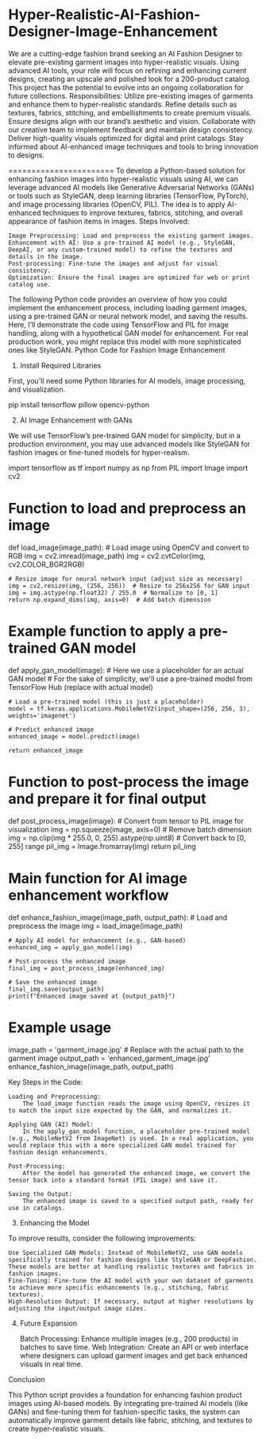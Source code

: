 # Hyper-Realistic-AI-Fashion-Designer-Image-Enhancement
We are a cutting-edge fashion brand seeking an AI Fashion Designer to elevate pre-existing garment images into hyper-realistic visuals. Using advanced AI tools, your role will focus on refining and enhancing current designs, creating an upscale and polished look for a 200-product catalog. This project has the potential to evolve into an ongoing collaboration for future collections.
Responsibilities:
Utilize pre-existing images of garments and enhance them to hyper-realistic standards.
Refine details such as textures, fabrics, stitching, and embellishments to create premium visuals.
Ensure designs align with our brand’s aesthetic and vision.
Collaborate with our creative team to implement feedback and maintain design consistency.
Deliver high-quality visuals optimized for digital and print catalogs.
Stay informed about AI-enhanced image techniques and tools to bring innovation to designs.

=======================
To develop a Python-based solution for enhancing fashion images into hyper-realistic visuals using AI, we can leverage advanced AI models like Generative Adversarial Networks (GANs) or tools such as StyleGAN, deep learning libraries (TensorFlow, PyTorch), and image processing libraries (OpenCV, PIL). The idea is to apply AI-enhanced techniques to improve textures, fabrics, stitching, and overall appearance of fashion items in images.
Steps Involved:

    Image Preprocessing: Load and preprocess the existing garment images.
    Enhancement with AI: Use a pre-trained AI model (e.g., StyleGAN, DeepAI, or any custom-trained model) to refine the textures and details in the image.
    Post-processing: Fine-tune the images and adjust for visual consistency.
    Optimization: Ensure the final images are optimized for web or print catalog use.

The following Python code provides an overview of how you could implement the enhancement process, including loading garment images, using a pre-trained GAN or neural network model, and saving the results. Here, I’ll demonstrate the code using TensorFlow and PIL for image handling, along with a hypothetical GAN model for enhancement. For real production work, you might replace this model with more sophisticated ones like StyleGAN.
Python Code for Fashion Image Enhancement
1. Install Required Libraries

First, you'll need some Python libraries for AI models, image processing, and visualization.

pip install tensorflow pillow opencv-python

2. AI Image Enhancement with GANs

We will use TensorFlow’s pre-trained GAN model for simplicity, but in a production environment, you may use advanced models like StyleGAN for fashion images or fine-tuned models for hyper-realism.

import tensorflow as tf
import numpy as np
from PIL import Image
import cv2

# Function to load and preprocess an image
def load_image(image_path):
    # Load image using OpenCV and convert to RGB
    img = cv2.imread(image_path)
    img = cv2.cvtColor(img, cv2.COLOR_BGR2RGB)
    
    # Resize image for neural network input (adjust size as necessary)
    img = cv2.resize(img, (256, 256))  # Resize to 256x256 for GAN input
    img = img.astype(np.float32) / 255.0  # Normalize to [0, 1]
    return np.expand_dims(img, axis=0)  # Add batch dimension

# Example function to apply a pre-trained GAN model
def apply_gan_model(image):
    # Here we use a placeholder for an actual GAN model
    # For the sake of simplicity, we'll use a pre-trained model from TensorFlow Hub (replace with actual model)
    
    # Load a pre-trained model (this is just a placeholder)
    model = tf.keras.applications.MobileNetV2(input_shape=(256, 256, 3), weights='imagenet')

    # Predict enhanced image
    enhanced_image = model.predict(image)

    return enhanced_image

# Function to post-process the image and prepare it for final output
def post_process_image(image):
    # Convert from tensor to PIL image for visualization
    img = np.squeeze(image, axis=0)  # Remove batch dimension
    img = np.clip(img * 255.0, 0, 255).astype(np.uint8)  # Convert back to [0, 255] range
    pil_img = Image.fromarray(img)
    return pil_img

# Main function for AI image enhancement workflow
def enhance_fashion_image(image_path, output_path):
    # Load and preprocess the image
    img = load_image(image_path)

    # Apply AI model for enhancement (e.g., GAN-based)
    enhanced_img = apply_gan_model(img)

    # Post-process the enhanced image
    final_img = post_process_image(enhanced_img)

    # Save the enhanced image
    final_img.save(output_path)
    print(f"Enhanced image saved at {output_path}")

# Example usage
image_path = 'garment_image.jpg'  # Replace with the actual path to the garment image
output_path = 'enhanced_garment_image.jpg'
enhance_fashion_image(image_path, output_path)

Key Steps in the Code:

    Loading and Preprocessing:
        The load_image function reads the image using OpenCV, resizes it to match the input size expected by the GAN, and normalizes it.

    Applying GAN (AI) Model:
        In the apply_gan_model function, a placeholder pre-trained model (e.g., MobileNetV2 from ImageNet) is used. In a real application, you would replace this with a more specialized GAN model trained for fashion design enhancements.

    Post-Processing:
        After the model has generated the enhanced image, we convert the tensor back into a standard format (PIL image) and save it.

    Saving the Output:
        The enhanced image is saved to a specified output path, ready for use in catalogs.

3. Enhancing the Model

To improve results, consider the following improvements:

    Use Specialized GAN Models: Instead of MobileNetV2, use GAN models specifically trained for fashion designs like StyleGAN or DeepFashion. These models are better at handling realistic textures and fabrics in fashion images.
    Fine-Tuning: Fine-tune the AI model with your own dataset of garments to achieve more specific enhancements (e.g., stitching, fabric textures).
    High-Resolution Output: If necessary, output at higher resolutions by adjusting the input/output image sizes.

4. Future Expansion

    Batch Processing: Enhance multiple images (e.g., 200 products) in batches to save time.
    Web Integration: Create an API or web interface where designers can upload garment images and get back enhanced visuals in real time.

Conclusion

This Python script provides a foundation for enhancing fashion product images using AI-based models. By integrating pre-trained AI models (like GANs) and fine-tuning them for fashion-specific tasks, the system can automatically improve garment details like fabric, stitching, and textures to create hyper-realistic visuals.
